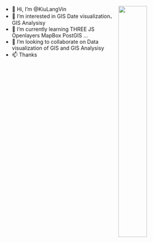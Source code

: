 - 👋 Hi, I’m @KiuLangVin  <img width="40%" align="right" src="https://github-readme-stats.vercel.app/api?username=kiulangvin&show_icons=true&hide_border=true" />
- 👀 I’m interested in GIS Date visualization、GIS Analysisy
- 🌱 I’m currently learning THREE JS Openlayers MapBox PostGIS ...
- 💞️ I’m looking to collaborate on Data visualization of GIS and GIS Analysisy
- 📫 Thanks



<!---
Little-Qiu/KiuLangVin is a ✨ special ✨ repository because its `README.md` (this file) appears on your GitHub profile.
You can click the Preview link to take a look at your changes.
--->
